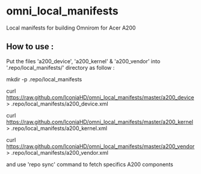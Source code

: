 omni_local_manifests
====================

Local manifests for building Omnirom for Acer A200

How to use :
------------

Put the files 'a200_device', 'a200_kernel' & 'a200_vendor' into '.repo/local_manifests/' directory as follow :



mkdir -p .repo/local_manifests

curl https://raw.github.com/IconiaHD/omni_local_manifests/master/a200_device > .repo/local_manifests/a200_device.xml

curl https://raw.github.com/IconiaHD/omni_local_manifests/master/a200_kernel > .repo/local_manifests/a200_kernel.xml

curl https://raw.github.com/IconiaHD/omni_local_manifests/master/a200_vendor > .repo/local_manifests/a200_vendor.xml



and use 'repo sync' command to fetch specifics A200 components
